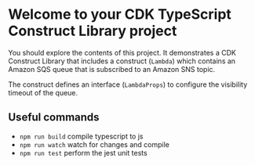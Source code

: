 # Welcome to your CDK TypeScript Construct Library project

You should explore the contents of this project. It demonstrates a CDK Construct Library that includes a construct (`Lambda`)
which contains an Amazon SQS queue that is subscribed to an Amazon SNS topic.

The construct defines an interface (`LambdaProps`) to configure the visibility timeout of the queue.

## Useful commands

* `npm run build`   compile typescript to js
* `npm run watch`   watch for changes and compile
* `npm run test`    perform the jest unit tests
